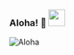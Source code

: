 ### Aloha! 👋 <img src="https://imgur.com/gallery/oZAIY.gif" width="30px">

![Aloha](https://github-readme-stats.vercel.app/api?username=S-B-Iqbal&show_icons=true&theme=algolia)

<!--
**S-B-Iqbal/S-B-Iqbal** is a ✨ _special_ ✨ repository because its `README.md` (this file) appears on your GitHub profile.

Here are some ideas to get you started:

- 🔭 I’m currently working on ...
- 🌱 I’m currently learning ...
- 👯 I’m looking to collaborate on ...
- 🤔 I’m looking for help with ...
- 💬 Ask me about ...
- 📫 How to reach me: ...
- 😄 Pronouns: ...
- ⚡ Fun fact: ...
-->
